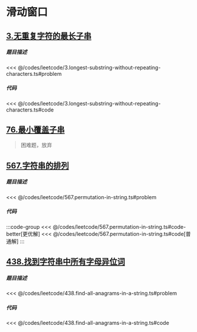 # 滑动窗口

## [3.无重复字符的最长子串](https://leetcode.cn/problems/longest-substring-without-repeating-characters/description/)

##### 题目描述
<<< @/codes/leetcode/3.longest-substring-without-repeating-characters.ts#problem
##### 代码
<<< @/codes/leetcode/3.longest-substring-without-repeating-characters.ts#code


## [76.最小覆盖子串](https://leetcode.cn/problems/minimum-window-substring/description/)
> 困难题，放弃

## [567.字符串的排列](https://leetcode.cn/problems/permutation-in-string/description/)

##### 题目描述
<<< @/codes/leetcode/567.permutation-in-string.ts#problem

##### 代码
:::code-group
<<< @/codes/leetcode/567.permutation-in-string.ts#code-better[更优解]
<<< @/codes/leetcode/567.permutation-in-string.ts#code[普通解]
:::

## [438.找到字符串中所有字母异位词](https://leetcode.cn/problems/find-all-anagrams-in-a-string/description/)

##### 题目描述
<<< @/codes/leetcode/438.find-all-anagrams-in-a-string.ts#problem

##### 代码
<<< @/codes/leetcode/438.find-all-anagrams-in-a-string.ts#code